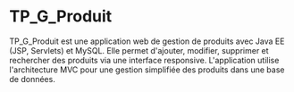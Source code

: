 # TP_G_Produit
TP_G_Produit est une application web de gestion de produits avec Java EE (JSP, Servlets) et MySQL. Elle permet d'ajouter, modifier, supprimer et rechercher des produits via une interface responsive. L'application utilise l'architecture MVC pour une gestion simplifiée des produits dans une base de données.
